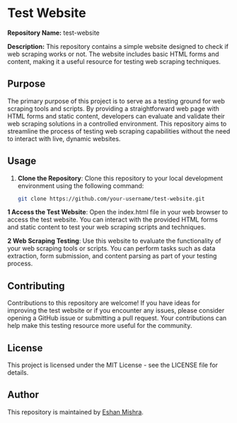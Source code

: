 # Test Website

**Repository Name:** test-website

**Description:** This repository contains a simple website designed to check if web scraping works or not. The website includes basic HTML forms and content, making it a useful resource for testing web scraping techniques.

## Purpose

The primary purpose of this project is to serve as a testing ground for web scraping tools and scripts. By providing a straightforward web page with HTML forms and static content, developers can evaluate and validate their web scraping solutions in a controlled environment. This repository aims to streamline the process of testing web scraping capabilities without the need to interact with live, dynamic websites.

## Usage

1. **Clone the Repository**:
   Clone this repository to your local development environment using the following command:

   ```bash
   git clone https://github.com/your-username/test-website.git

**1 Access the Test Website**:
Open the index.html file in your web browser to access the test website. You can interact with the provided HTML forms and static content to test your web scraping scripts and techniques.

**2 Web Scraping Testing**:
Use this website to evaluate the functionality of your web scraping tools or scripts. You can perform tasks such as data extraction, form submission, and content parsing as part of your testing process.

## Contributing
Contributions to this repository are welcome! If you have ideas for improving the test website or if you encounter any issues, please consider opening a GitHub issue or submitting a pull request. Your contributions can help make this testing resource more useful for the community.

## License
This project is licensed under the MIT License - see the LICENSE file for details.

## Author
This repository is maintained by [Eshan Mishra](https://github.com/Eshan-Mishra).
